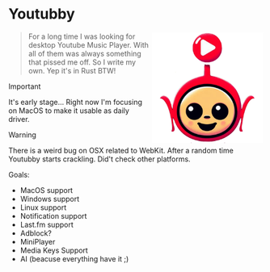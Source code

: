 # Youtubby
<img width="220" height="220" src="https://github.com/fazibear/youtubby/blob/master/assets/youtubby.png?raw=true" align="right"/>

> For a long time I was looking for desktop Youtube Music Player. With all of them was always something that pissed me off.
> So I write my own. Yep it's in Rust BTW!

> [!IMPORTANT]
> It's early stage... Right now I'm focusing on MacOS to make it usable as daily driver.

> [!WARNING]  
> There is a weird bug on OSX related to WebKit. After a random time Youtubby starts crackling.
> Did't check other platforms.

Goals:
- MacOS support
- Windows support
- Linux support
- Notification support
- Last.fm support
- Adblock?
- MiniPlayer
- Media Keys Support
- AI (beacuse everything have it ;)
